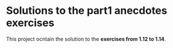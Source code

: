 # Solutions to the part1 anecdotes exercises

This project ocntain the solution to the **exercises from 1.12 to 1.14**.